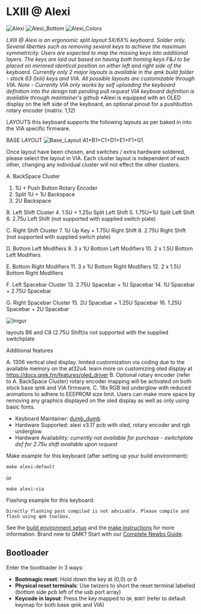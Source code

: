 # LXIII @ Alexi

![Alexi](https://i.imgur.com/16LtZKQ.jpg)
![Alexi_Bottom](https://i.imgur.com/8mbWkhO.jpg)
![Alexi_Colors](https://i.imgur.com/o0SzCWA.jpg)

*LXIII @ Alexi is an ergonomic split layout 5X/6X% keyboard. Solder only. Several liberties such as removing several keys to achieve the maximum symmetricity. Users are expected to map the missing keys into additional layers. The keys are laid out based on having both homing keys F&J to be placed on mirrored identical position on either left and right side of the keyboard. Currently only 2 major layouts is available in the qmk build folder - stock 63 (lxiii) keys and VIA. All possible layouts are customizable through VIA. Note - Currently VIA only works by self uploading the keyboard definition into the design tab* *pending pull request* *VIA keyboard definition is available through maintainer's github*
*Alexi is equipped with an OLED display on the left side of the keyboard, an optional pinout for a pushbutton rotary encoder (matrix: 1,12)

LAYOUTS
this keyboard supports the following layouts as per baked in into the VIA specific firmware.

BASE LAYOUT
![Base_Layout](https://i.imgur.com/7YPRcfj.jpg)
A1+B1+C1+D1+E1+F1+G1


Once layout have been chosen, and switches / extra hardware soldered, please select the layout in VIA. 
Each cluster layout is independent of each other, changing any individual cluster will not effect the other clusters. 
        
A. BackSpace Cluster
1. 1U + Push Button Rotary Encoder
2. Split 1U + 1U Backspace
3. 2U Backspace

B. Left Shift Cluster
4. 1.5U + 1.25u Split Left Shift
5. 1.75U+1U Split Left Shift
6. 2.75u Left Shift (not supported with supplied switch plate)
        
C. Right Shift Cluster
7. 1U Up Key + 1.75U Right Shift
8. 2.75U Right Shift (not supported with supplied switch plate)
        
D. Bottom Left Modifiers
9. 3 x 1U Bottom Left Modifiers
10. 2 x 1.5U Bottom Left Modifiers

E. Bottom Right Modifiers
11. 3 x 1U Bottom Right Modifiers
12. 2 x 1.5U Bottom Right Modifiers

F. Left Spacebar Cluster
13. 2.75U Spacebar + 1U Spacebar
14. 1U Spacebar + 2.75U Spacebar

G. Right Spacebar Cluster
15. 2U Spacebar + 1.25U Spacebar
16. 1.25U Spacebar + 2U Spacebar

![Imgur](https://i.imgur.com/pRf1kRs.gif)


layouts B6 and C8 (2.75U Shift)is not supported with the supplied switchplate 

Additional features

A. 1306 vertical oled display. limited customization via coding due to the available memory on the at32u4. learn more on customizing oled display at https://docs.qmk.fm/features/oled_driver
B. Optional rotary encoder (refer to A. BackSpace Cluster) rotary encoder mapping will be activated on both stock base qmk and VIA firmware.
C. 18x RGB led underglow with reduced animations to adhere to EEEPROM size limit. Users can make more space by removing any graphics displayed on the oled display as well as only using basic fonts.

* Keyboard Maintainer: [dumb_dumb](https://github.com/hxy)
* Hardware Supported: alexi v3.17 pcb with oled, rotary encoder and rgb underglow.
* Hardware Availability: *currently not available for purchase - switchplate dxf for 2.75u shift available upon request*

Make example for this keyboard (after setting up your build environment):

    make alexi:default
or

    make alexi:via

Flashing example for this keyboard:

    Directly flashing post compiled is not advisable. Please compile and flash using qmk toolbox.
    
See the [build environment setup](https://docs.qmk.fm/#/getting_started_build_tools) and the [make instructions](https://docs.qmk.fm/#/getting_started_make_guide) for more information. Brand new to QMK? Start with our [Complete Newbs Guide](https://docs.qmk.fm/#/newbs).

## Bootloader

Enter the bootloader in 3 ways:

* **Bootmagic reset**: Hold down the key at (0,0) or 6
* **Physical reset terminals**: Use twizers to short the reset terminal labelled (bottom side pcb left of the usb port array)
* **Keycode in layout**: Press the key mapped to `QK_BOOT` (refer to default keymap for both base qmk and VIA)
